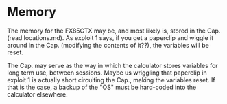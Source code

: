 # Memory

The memory for the FX85GTX may be, and most likely is, stored in the Cap. (read locations.md). As exploit 1 says, if you get a paperclip and wiggle it around in the Cap. (modifying the contents of it??), the variables will be reset.

The Cap. may serve as the way in which the calculator stores variables for long term use, between sessions. Maybe us wriggling that paperclip in exploit 1 is actually short circuiting the Cap., making the variables reset. If that is the case, a backup of the "OS" must be hard-coded into the calculator elsewhere.

